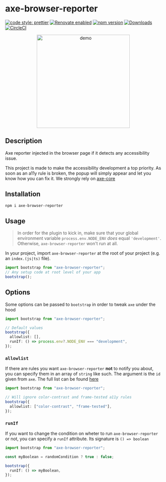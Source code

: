 # axe-browser-reporter

[![code style: prettier](https://img.shields.io/badge/code_style-prettier-ff69b4.svg?style=flat-square)](https://github.com/prettier/prettier)
[![Renovate enabled](https://img.shields.io/badge/renovate-enabled-brightgreen.svg)](https://renovatebot.com/)
[![npm version](https://badge.fury.io/js/axe-browser-reporter.svg)](https://www.npmjs.com/package/axe-browser-reporter)
[![Downloads](https://img.shields.io/npm/dm/axe-browser-reporter.svg)](https://www.npmjs.com/package/axe-browser-reporter)
[![CircleCI](https://circleci.com/gh/circleci/circleci-docs.svg?style=shield)](https://circleci.com/gh/m4thieulavoie/axe-browser-reporter)

<p align="center">
    <img src="docs/demo.gif" alt="demo" height="300" margin="auto" />
</p>

## Description

Axe reporter injected in the browser page if it detects any accessibility issue.

This project is made to make the accessibility development a top priority. As soon as an a11y rule is broken, the popup will simply appear and let you know how you can fix it. We strongly rely on [axe-core](https://github.com/dequelabs/axe-core)

## Installation

```bash
npm i axe-browser-reporter
```

## Usage

> In order for the plugin to kick in, make sure that your global environment variable `process.env.NODE_ENV` _does_ equal `'development'`. Otherwise, `axe-browser-reporter` won't run at all.

In your project, import `axe-browser-reporter` at the root of your project (e.g. an `index.(js|ts)` file).

```ts
import bootstrap from "axe-browser-reporter";
// Any setup code at root level of your app
bootstrap();
```

## Options

Some options can be passed to `bootstrap` in order to tweak `axe` under the hood

```ts
import bootstrap from "axe-browser-reporter";

// Default values
bootstrap({
  allowlist: [],
  runIf: () => process.env?.NODE_ENV === "development",
});
```

### `allowlist`

If there are rules you want `axe-browser-reporter` **not** to notify you about, you can specify them in an array of `string` like such. The argument is the `id` given from `axe`. The full list can be found [here](https://github.com/dequelabs/axe-core/blob/f318a2c958aa771493d7690b051f37b22ac1bcaf/doc/rule-descriptions.md)

```ts
import bootstrap from "axe-browser-reporter";

// Will ignore color-contrast and frame-tested a11y rules
bootstrap({
  allowlist: ["color-contrast", "frame-tested"],
});
```

### `runIf`

If you want to change the condition on wheter to run `axe-browser-reporter` or not, you can specify a `runIf` attribute. Its signature is `() => boolean`

```ts
import bootstrap from "axe-browser-reporter";

const myBoolean = randomCondition ? true : false;

bootstrap({
  runIf: () => myBoolean,
});
```
